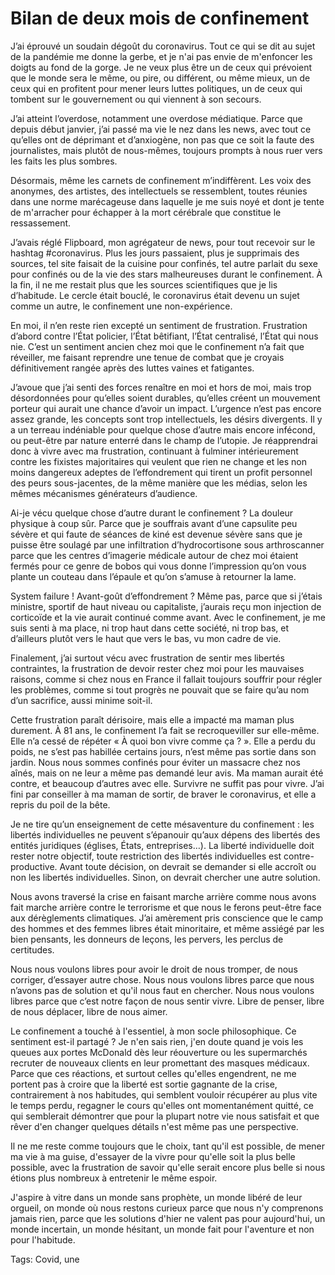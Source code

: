 # Bilan de deux mois de confinement

J’ai éprouvé un soudain dégoût du coronavirus. Tout ce qui se dit au sujet de la pandémie me donne la gerbe, et je n'ai pas envie de m'enfoncer les doigts au fond de la gorge. Je ne veux plus être un de ceux qui prévoient que le monde sera le même, ou pire, ou différent, ou même mieux, un de ceux qui en profitent pour mener leurs luttes politiques, un de ceux qui tombent sur le gouvernement ou qui viennent à son secours.

J’ai atteint l’overdose, notamment une overdose médiatique. Parce que depuis début janvier, j’ai passé ma vie le nez dans les news, avec tout ce qu’elles ont de déprimant et d’anxiogène, non pas que ce soit la faute des journalistes, mais plutôt de nous-mêmes, toujours prompts à nous ruer vers les faits les plus sombres.

Désormais, même les carnets de confinement m’indiffèrent. Les voix des anonymes, des artistes, des intellectuels se ressemblent, toutes réunies dans une norme marécageuse dans laquelle je me suis noyé et dont je tente de m'arracher pour échapper à la mort cérébrale que constitue le ressassement.

J’avais réglé Flipboard, mon agrégateur de news, pour tout recevoir sur le hashtag #coronavirus. Plus les jours passaient, plus je supprimais des sources, tel site faisait de la cuisine pour confinés, tel autre parlait du sexe pour confinés ou de la vie des stars malheureuses durant le confinement. À la fin, il ne me restait plus que les sources scientifiques que je lis d’habitude. Le cercle était bouclé, le coronavirus était devenu un sujet comme un autre, le confinement une non-expérience.

En moi, il n’en reste rien excepté un sentiment de frustration. Frustration d’abord contre l’État policier, l’État bêtifiant, l’État centralisé, l’État qui nous nie. C’est un sentiment ancien chez moi que le confinement n’a fait que réveiller, me faisant reprendre une tenue de combat que je croyais définitivement rangée après des luttes vaines et fatigantes.

J’avoue que j’ai senti des forces renaître en moi et hors de moi, mais trop désordonnées pour qu’elles soient durables, qu’elles créent un mouvement porteur qui aurait une chance d’avoir un impact. L’urgence n’est pas encore assez grande, les concepts sont trop intellectuels, les désirs divergents. Il y a un terreau indéniable pour quelque chose d’autre mais encore infécond, ou peut-être par nature enterré dans le champ de l’utopie. Je réapprendrai donc à vivre avec ma frustration, continuant à fulminer intérieurement contre les fixistes majoritaires qui veulent que rien ne change et les non moins dangereux adeptes de l’effondrement qui tirent un profit personnel des peurs sous-jacentes, de la même manière que les médias, selon les mêmes mécanismes générateurs d’audience.

Ai-je vécu quelque chose d’autre durant le confinement ? La douleur physique à coup sûr. Parce que je souffrais avant d’une capsulite peu sévère et qui faute de séances de kiné est devenue sévère sans que je puisse être soulagé par une infiltration d’hydrocortisone sous arthroscanner parce que les centres d’imagerie médicale autour de chez moi étaient fermés pour ce genre de bobos qui vous donne l’impression qu’on vous plante un couteau dans l’épaule et qu’on s’amuse à retourner la lame.

System failure ! Avant-goût d’effondrement ? Même pas, parce que si j’étais ministre, sportif de haut niveau ou capitaliste, j’aurais reçu mon injection de corticoïde et la vie aurait continué comme avant. Avec le confinement, je me suis senti à ma place, ni trop haut dans cette société, ni trop bas, et d’ailleurs plutôt vers le haut que vers le bas, vu mon cadre de vie.

Finalement, j’ai surtout vécu avec frustration de sentir mes libertés contraintes, la frustration de devoir rester chez moi pour les mauvaises raisons, comme si chez nous en France il fallait toujours souffrir pour régler les problèmes, comme si tout progrès ne pouvait que se faire qu’au nom d’un sacrifice, aussi minime soit-il.

Cette frustration paraît dérisoire, mais elle a impacté ma maman plus durement. À 81 ans, le confinement l’a fait se recroqueviller sur elle-même. Elle n’a cessé de répéter « À quoi bon vivre comme ça ? ». Elle a perdu du poids, ne s’est pas habillée certains jours, n’est même pas sortie dans son jardin. Nous nous sommes confinés pour éviter un massacre chez nos aînés, mais on ne leur a même pas demandé leur avis. Ma maman aurait été contre, et beaucoup d’autres avec elle. Survivre ne suffit pas pour vivre. J’ai fini par conseiller à ma maman de sortir, de braver le coronavirus, et elle a repris du poil de la bête.

Je ne tire qu’un enseignement de cette mésaventure du confinement : les libertés individuelles ne peuvent s’épanouir qu’aux dépens des libertés des entités juridiques (églises, États, entreprises…). La liberté individuelle doit rester notre objectif, toute restriction des libertés individuelles est contre-productive. Avant toute décision, on devrait se demander si elle accroît ou non les libertés individuelles. Sinon, on devrait chercher une autre solution.

Nous avons traversé la crise en faisant marche arrière comme nous avons fait marche arrière contre le terrorisme et que nous le ferons peut-être face aux dérèglements climatiques. J’ai amèrement pris conscience que le camp des hommes et des femmes libres était minoritaire, et même assiégé par les bien pensants, les donneurs de leçons, les pervers, les perclus de certitudes.

Nous nous voulons libres pour avoir le droit de nous tromper, de nous corriger, d’essayer autre chose. Nous nous voulons libres parce que nous n’avons pas de solution et qu'il nous faut en chercher. Nous nous voulons libres parce que c’est notre façon de nous sentir vivre. Libre de penser, libre de nous déplacer, libre de nous aimer.

Le confinement a touché à l'essentiel, à mon socle philosophique. Ce sentiment est-il partagé ? Je n'en sais rien, j'en doute quand je vois les queues aux portes McDonald dès leur réouverture ou les supermarchés recruter de nouveaux clients en leur promettant des masques médicaux. Parce que ces réactions, et surtout celles qu'elles engendrent, ne me portent pas à croire que la liberté est sortie gagnante de la crise, contrairement à nos habitudes, qui semblent vouloir récupérer au plus vite le temps perdu, regagner le cours qu'elles ont momentanément quitté, ce qui semblerait démontrer que pour la plupart notre vie nous satisfait et que rêver d'en changer quelques détails n'est même pas une perspective.

Il ne me reste comme toujours que le choix, tant qu'il est possible, de mener ma vie à ma guise, d'essayer de la vivre pour qu'elle soit la plus belle possible, avec la frustration de savoir qu'elle serait encore plus belle si nous étions plus nombreux à entretenir le même espoir.

J'aspire à vitre dans un monde sans prophète, un monde libéré de leur orgueil, on monde où nous restons curieux parce que nous n'y comprenons jamais rien, parce que les solutions d'hier ne valent pas pour aujourd'hui, un monde incertain, un monde hésitant, un monde fait pour l'aventure et non pour l'habitude.

Tags: Covid, une